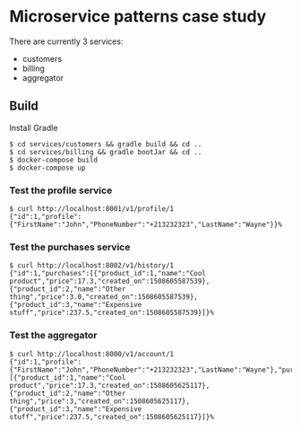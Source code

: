 # Microservice patterns case study

There are currently 3 services:
- customers
- billing
- aggregator

## Build
Install Gradle 

```
$ cd services/customers && gradle build && cd ..
$ cd services/billing && gradle bootJar && cd ..
$ docker-compose build
$ docker-compose up
```

### Test the profile service
```
$ curl http://localhost:8001/v1/profile/1
{"id":1,"profile":{"FirstName":"John","PhoneNumber":"+213232323","LastName":"Wayne"}}%
```

### Test the purchases service
```
$ curl http://localhost:8002/v1/history/1
{"id":1,"purchases":[{"product_id":1,"name":"Cool product","price":17.3,"created_on":1508605587539},{"product_id":2,"name":"Other thing","price":3.0,"created_on":1508605587539},{"product_id":3,"name":"Expensive stuff","price":237.5,"created_on":1508605587539}]}%
```

### Test the aggregator
```
$ curl http://localhost:8000/v1/account/1
{"id":1,"profile":{"FirstName":"John","PhoneNumber":"+213232323","LastName":"Wayne"},"purchases":[{"product_id":1,"name":"Cool product","price":17.3,"created_on":1508605625117},{"product_id":2,"name":"Other thing","price":3,"created_on":1508605625117},{"product_id":3,"name":"Expensive stuff","price":237.5,"created_on":1508605625117}]}%
```
